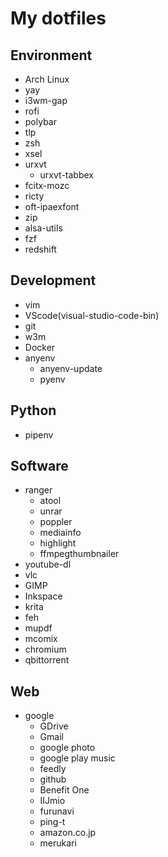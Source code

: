 # My dotfiles
## Environment
- Arch Linux
- yay
- i3wm-gap
- rofi
- polybar
- tlp
- zsh
- xsel
- urxvt
    * urxvt-tabbex
- fcitx-mozc
- ricty
- oft-ipaexfont
- zip
- alsa-utils
- fzf
- redshift

## Development
- vim
- VScode(visual-studio-code-bin)
- git
- w3m
- Docker
- anyenv
    * anyenv-update
    * pyenv

## Python
 - pipenv

## Software
- ranger
    * atool
    * unrar
    * poppler
    * mediainfo
    * highlight
    * ffmpegthumbnailer
- youtube-dl
- vlc
- GIMP
- Inkspace
- krita
- feh
- mupdf
- mcomix
- chromium
- qbittorrent

## Web
- google
    * GDrive
    * Gmail
    * google photo
    * google play music
    * feedly
    * github
    * Benefit One
    * IIJmio
    * furunavi
    * ping-t
    * amazon.co.jp
    * merukari
